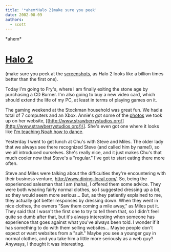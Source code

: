 ```yaml
---
title: '*ahem*Halo 2(make sure you peek'
date: 2002-08-09
authors:
  - scott
---
```


\*ahem\*

# [Halo 2](http://www.bungie.net/perlbin/blam.pl?file=/site/1/news/stories/halo_2_announced.html)

(make sure you peek at the [screenshots](http://www.bungie.net/site/1/site/halo/features/screenshots.html), as Halo 2 looks like a billion times better than the first one).

Today I'm going to Fry's, where I am finally exiting the stone age by purchasing a CD Burner. I'm also going to buy a new video card, which should extend the life of my PC, at least in terms of playing games on it.

The gaming weekend at the Stockman household was great fun. We had a total of 7 computers and an Xbox. Annie's got some of the [photos](/images/lan_party_i/) we took up on her website, \[[http://www.strawberrystudios.org/](http://www.strawberrystudios.org/)\]. She's even got one where it looks like [I'm teaching Noah how to dance](/images/lan_party_i/scott_noah.jpg).

Yesterday I went to get lunch at Chu's with Steve and Miles. The older lady that we always see there recognized Steve (and called him by name!), so we all introduced ourselves. She's really nice, and it just makes Chu's that much cooler now that Steve's a "regular." I've got to start eating there more often.

Steve and Miles were talking about the difficulties they're encountering with their business venture, http://www.dining-local.com/. So, being the experienced salesman that I am (haha), I offered them some advice. They were both wearing fairly normal clothes, so I suggested dressing up a bit, so they would seem more serious... But, as they patiently explained to me, they actually got better responses by dressing down. When they went in nice clothes, the owners "Saw them coming a mile away," as Miles put it. They said that I wasn't the first one to try to tell them that, so I didn't feel quite so dumb after that, but it's always interesting when someone has experience that goes against what you've always been told. I wonder if it has something to do with them selling websites... Maybe people don't expect or want websites from a "suit." Maybe you see a younger guy in normal clothes, and you take him a little more seriously as a web guy? Anyways, I thought it was interesting.
